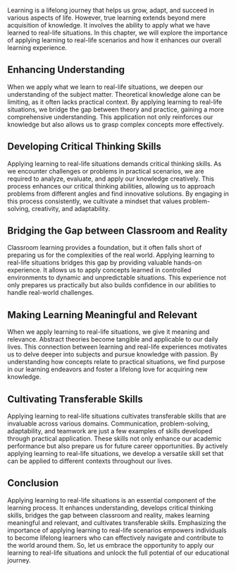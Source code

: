 
Learning is a lifelong journey that helps us grow, adapt, and succeed in various aspects of life. However, true learning extends beyond mere acquisition of knowledge. It involves the ability to apply what we have learned to real-life situations. In this chapter, we will explore the importance of applying learning to real-life scenarios and how it enhances our overall learning experience.

## Enhancing Understanding

When we apply what we learn to real-life situations, we deepen our understanding of the subject matter. Theoretical knowledge alone can be limiting, as it often lacks practical context. By applying learning to real-life situations, we bridge the gap between theory and practice, gaining a more comprehensive understanding. This application not only reinforces our knowledge but also allows us to grasp complex concepts more effectively.

## Developing Critical Thinking Skills

Applying learning to real-life situations demands critical thinking skills. As we encounter challenges or problems in practical scenarios, we are required to analyze, evaluate, and apply our knowledge creatively. This process enhances our critical thinking abilities, allowing us to approach problems from different angles and find innovative solutions. By engaging in this process consistently, we cultivate a mindset that values problem-solving, creativity, and adaptability.

## Bridging the Gap between Classroom and Reality

Classroom learning provides a foundation, but it often falls short of preparing us for the complexities of the real world. Applying learning to real-life situations bridges this gap by providing valuable hands-on experience. It allows us to apply concepts learned in controlled environments to dynamic and unpredictable situations. This experience not only prepares us practically but also builds confidence in our abilities to handle real-world challenges.

## Making Learning Meaningful and Relevant

When we apply learning to real-life situations, we give it meaning and relevance. Abstract theories become tangible and applicable to our daily lives. This connection between learning and real-life experiences motivates us to delve deeper into subjects and pursue knowledge with passion. By understanding how concepts relate to practical situations, we find purpose in our learning endeavors and foster a lifelong love for acquiring new knowledge.

## Cultivating Transferable Skills

Applying learning to real-life situations cultivates transferable skills that are invaluable across various domains. Communication, problem-solving, adaptability, and teamwork are just a few examples of skills developed through practical application. These skills not only enhance our academic performance but also prepare us for future career opportunities. By actively applying learning to real-life situations, we develop a versatile skill set that can be applied to different contexts throughout our lives.

## Conclusion

Applying learning to real-life situations is an essential component of the learning process. It enhances understanding, develops critical thinking skills, bridges the gap between classroom and reality, makes learning meaningful and relevant, and cultivates transferable skills. Emphasizing the importance of applying learning to real-life scenarios empowers individuals to become lifelong learners who can effectively navigate and contribute to the world around them. So, let us embrace the opportunity to apply our learning to real-life situations and unlock the full potential of our educational journey.
